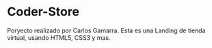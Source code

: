 # Coder-Store
Poryecto realizado por Carlos Gamarra. Esta es una  Landing de tienda virtual, usando HTML5, CSS3 y mas.
